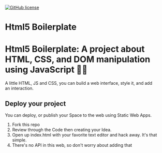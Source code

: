 [![GitHub license](https://img.shields.io/github/license/microsoft/Web-Dev-For-Beginners.svg)](https://github.com/microsoft/Web-Dev-For-Beginners/blob/master/LICENSE)


# Html5 Boilerplate 


# Html5 Boilerplate: A project about HTML, CSS, and DOM manipulation using JavaScript 🌵🌱

A little HTML, JS and CSS, you can build a web interface, style it, and add an interaction.



## Deploy your project

You can deploy, or publish your Space to the web using Static Web Apps.

1. Fork this repo
2. Review  through the Code then creating your Idea.
3. Open up index.html with your favorite text editor and hack away. It's that simple.
4. There's no API in this web, so don't worry about adding that